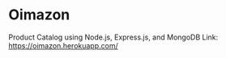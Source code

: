 # Oimazon
Product Catalog using Node.js, Express.js, and MongoDB
Link: https://oimazon.herokuapp.com/
